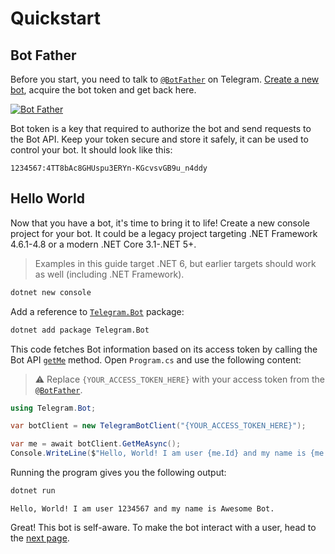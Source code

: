 # Quickstart

## Bot Father

Before you start, you need to talk to [`@BotFather`] on Telegram. [Create a new
bot], acquire the bot token and get back here.

[![Bot Father](docs/logo-bot-father.jpg)](https://t.me/botfather)

Bot token is a key that required to authorize the bot and send requests to the Bot API. Keep your token secure and store it safely, it can be used to control your bot. It should look like this:

```text
1234567:4TT8bAc8GHUspu3ERYn-KGcvsvGB9u_n4ddy
```

## Hello World

Now that you have a bot, it's time to bring it to life! Create a new console project for your bot.
It could be a legacy project targeting .NET Framework 4.6.1-4.8 or a modern .NET Core 3.1-.NET 5+.

> Examples in this guide target .NET 6, but earlier targets should work as well (including .NET Framework).

```bash
dotnet new console
```

Add a reference to [`Telegram.Bot`] package:

```bash
dotnet add package Telegram.Bot
```

This code fetches Bot information based on its access token by calling the Bot API [`getMe`] method. Open `Program.cs` and use the following content:

> ⚠️ Replace `{YOUR_ACCESS_TOKEN_HERE}` with your access token from the [`@BotFather`].

```c#
using Telegram.Bot;

var botClient = new TelegramBotClient("{YOUR_ACCESS_TOKEN_HERE}");

var me = await botClient.GetMeAsync();
Console.WriteLine($"Hello, World! I am user {me.Id} and my name is {me.FirstName}.");
```

Running the program gives you the following output:

```bash
dotnet run
```

```text
Hello, World! I am user 1234567 and my name is Awesome Bot.
```

Great! This bot is self-aware. To make the bot interact with a user, head to the [next page].

<!-- -->

[`@BotFather`]: https://t.me/botfather
[Create a new
bot]: https://core.telegram.org/bots#6-botfather
[`Telegram.Bot`]: https://www.nuget.org/packages/Telegram.Bot
[`getMe`]: https://core.telegram.org/bots/api#getme
[next page]: example-bot.md
